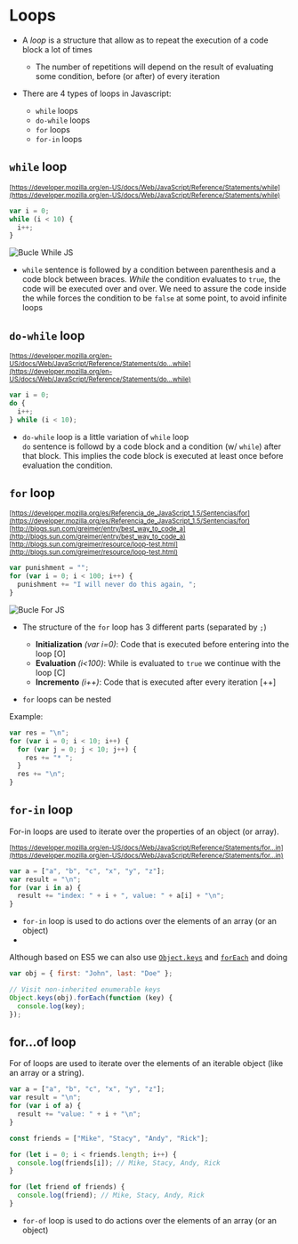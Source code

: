 # Loops

- A _loop_ is a structure that allow as to repeat the execution of a code block a lot of times

  - The number of repetitions will depend on the result of evaluating some condition, before (or after) of every iteration

- There are 4 types of loops in Javascript:

  - `while` loops
  - `do-while` loops
  - `for` loops
  - `for-in` loops

## `while` loop

<sub>[https://developer.mozilla.org/en-US/docs/Web/JavaScript/Reference/Statements/while](https://developer.mozilla.org/en-US/docs/Web/JavaScript/Reference/Statements/while)</sub>

```javascript
var i = 0;
while (i < 10) {
  i++;
}
```

<img src="img/bucle_while.png" alt="Bucle While JS" title="Bucle While JS" />

- `while` sentence is followed by a condition between parenthesis and a code block between braces.
  _While_ the condition evaluates to `true`, the code will be executed over and over.
  We need to assure the code inside the while forces the condition to be `false` at some point, to avoid infinite loops

## `do-while` loop

<sub>[https://developer.mozilla.org/en-US/docs/Web/JavaScript/Reference/Statements/do...while](https://developer.mozilla.org/en-US/docs/Web/JavaScript/Reference/Statements/do...while)</sub>

```javascript
var i = 0;
do {
  i++;
} while (i < 10);
```

- `do-while` loop is a little variation of `while` loop  
   `do` sentence is followd by a code block and a condition (w/ `while`) after that block.
  This implies the code block is executed at least once before evaluation the condition.

## `for` loop

<sub>[https://developer.mozilla.org/es/Referencia_de_JavaScript_1.5/Sentencias/for](https://developer.mozilla.org/es/Referencia_de_JavaScript_1.5/Sentencias/for) </sub>  
<sub>[http://blogs.sun.com/greimer/entry/best_way_to_code_a](http://blogs.sun.com/greimer/entry/best_way_to_code_a) </sub>  
<sub>[http://blogs.sun.com/greimer/resource/loop-test.html](http://blogs.sun.com/greimer/resource/loop-test.html) </sub>

```javascript
var punishment = "";
for (var i = 0; i < 100; i++) {
  punishment += "I will never do this again, ";
}
```

<img src="img/bucle_for.png" alt="Bucle For JS" title="Bucle For JS" />

- The structure of the `for` loop has 3 different parts (separated by `;`)

  - **Initialization** _(var i=0)_: Code that is executed before entering into the loop [O]
  - **Evaluation** _(i<100)_: While is evaluated to `true` we continue with the loop [C]
  - **Incremento** _(i++)_: Code that is executed after every iteration [++]

- `for` loops can be nested

Example:

```javascript
var res = "\n";
for (var i = 0; i < 10; i++) {
  for (var j = 0; j < 10; j++) {
    res += "* ";
  }
  res += "\n";
}
```

## `for-in` loop

For-in loops are used to iterate over the properties of an object (or array).

<sub>[https://developer.mozilla.org/en-US/docs/Web/JavaScript/Reference/Statements/for...in](https://developer.mozilla.org/en-US/docs/Web/JavaScript/Reference/Statements/for...in) </sub>

```javascript
var a = ["a", "b", "c", "x", "y", "z"];
var result = "\n";
for (var i in a) {
  result += "index: " + i + ", value: " + a[i] + "\n";
}
```

- `for-in` loop is used to do actions over the elements of an array (or an object)
-

Although based on ES5 we can also use [`Object.keys`](https://developer.mozilla.org/en-US/docs/Web/JavaScript/Reference/Global_Objects/Object/keys) and [`forEach`](https://developer.mozilla.org/en-US/docs/Web/JavaScript/Reference/Global_Objects/Array/forEach) and doing

```javascript
var obj = { first: "John", last: "Doe" };

// Visit non-inherited enumerable keys
Object.keys(obj).forEach(function (key) {
  console.log(key);
});
```

## for...of loop

For of loops are used to iterate over the elements of an iterable object (like an array or a string).

```javascript
var a = ["a", "b", "c", "x", "y", "z"];
var result = "\n";
for (var i of a) {
  result += "value: " + i + "\n";
}

const friends = ["Mike", "Stacy", "Andy", "Rick"];

for (let i = 0; i < friends.length; i++) {
  console.log(friends[i]); // Mike, Stacy, Andy, Rick
}

for (let friend of friends) {
  console.log(friend); // Mike, Stacy, Andy, Rick
}
```

- `for-of` loop is used to do actions over the elements of an array (or an object)
